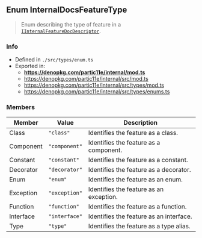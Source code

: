 ## Enum InternalDocsFeatureType

> Enum describing the type of feature in a [`IInternalFeatureDocDescriptor`](../interface/iinternalfeaturedocdescriptor).

### Info

* Defined in `./src/types/enum.ts`
* Exported in:
  * **https://denopkg.com/partic11e/internal/mod.ts**
  * https://denopkg.com/partic11e/internal/src/mod.ts
  * https://denopkg.com/partic11e/internal/src/types/mod.ts
  * https://denopkg.com/partic11e/internal/src/types/enums.ts

### Members
| Member | Value | Description |
| ------ | ----- | ----------- |
| Class | `"class"` | Identifies the feature as a class. |
| Component | `"component"` | Identifies the feature as a component. |
| Constant | `"constant"` | Identifies the feature as a constant. |
| Decorator | `"decorator"` | Identifies the feature as a decorator. |
| Enum | `"enum"` | Identifies the feature as an enum. |
| Exception | `"exception"` | Identifies the feature as an exception. |
| Function | `"function"` | Identifies the feature as a function. |
| Interface | `"interface"` | Identifies the feature as an interface. |
| Type | `"type"` | Identifies the feature as a type alias. |
